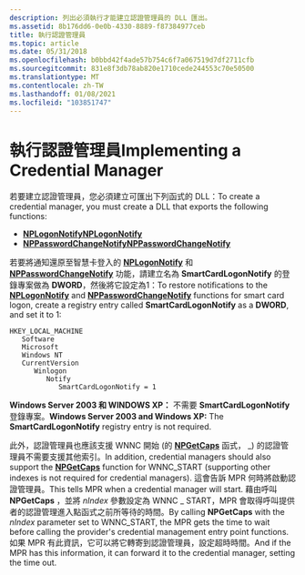 ```yaml
---
description: 列出必須執行才能建立認證管理員的 DLL 匯出。
ms.assetid: 8b176dd6-0e0b-4330-8889-f87384977ceb
title: 執行認證管理員
ms.topic: article
ms.date: 05/31/2018
ms.openlocfilehash: b0bbd42f4ade57b754c6f7a067519d7df2711cfb
ms.sourcegitcommit: 831e8f3db78ab820e1710cede244553c70e50500
ms.translationtype: MT
ms.contentlocale: zh-TW
ms.lasthandoff: 01/08/2021
ms.locfileid: "103851747"
---
```

# <a name="implementing-a-credential-manager"></a><span data-ttu-id="3af48-103">執行認證管理員</span><span class="sxs-lookup"><span data-stu-id="3af48-103">Implementing a Credential Manager</span></span>

<span data-ttu-id="3af48-104">若要建立認證管理員，您必須建立可匯出下列函式的 DLL：</span><span class="sxs-lookup"><span data-stu-id="3af48-104">To create a credential manager, you must create a DLL that exports the following functions:</span></span>

-   [<span data-ttu-id="3af48-105">**NPLogonNotify**</span><span class="sxs-lookup"><span data-stu-id="3af48-105">**NPLogonNotify**</span></span>](/windows/desktop/api/Npapi/nf-npapi-nplogonnotify)
-   [<span data-ttu-id="3af48-106">**NPPasswordChangeNotify**</span><span class="sxs-lookup"><span data-stu-id="3af48-106">**NPPasswordChangeNotify**</span></span>](/windows/desktop/api/Npapi/nf-npapi-nppasswordchangenotify)

<span data-ttu-id="3af48-107">若要將通知還原至智慧卡登入的 [**NPLogonNotify**](/windows/desktop/api/Npapi/nf-npapi-nplogonnotify) 和 [**NPPasswordChangeNotify**](/windows/desktop/api/Npapi/nf-npapi-nppasswordchangenotify) 功能，請建立名為 **SmartCardLogonNotify** 的登錄專案做為 **DWORD**，然後將它設定為1：</span><span class="sxs-lookup"><span data-stu-id="3af48-107">To restore notifications to the [**NPLogonNotify**](/windows/desktop/api/Npapi/nf-npapi-nplogonnotify) and [**NPPasswordChangeNotify**](/windows/desktop/api/Npapi/nf-npapi-nppasswordchangenotify) functions for smart card logon, create a registry entry called **SmartCardLogonNotify** as a **DWORD**, and set it to 1:</span></span>

```
HKEY_LOCAL_MACHINE
   Software
   Microsoft
   Windows NT
   CurrentVersion
      Winlogon
         Notify
            SmartCardLogonNotify = 1
```

<span data-ttu-id="3af48-108">**Windows Server 2003 和 WINDOWS XP：** 不需要 **SmartCardLogonNotify** 登錄專案。</span><span class="sxs-lookup"><span data-stu-id="3af48-108">**Windows Server 2003 and Windows XP:** The **SmartCardLogonNotify** registry entry is not required.</span></span>

<span data-ttu-id="3af48-109">此外，認證管理員也應該支援 WNNC 開始 (的 [**NPGetCaps**](/windows/desktop/api/Npapi/nf-npapi-npgetcaps) 函式， \_) 的認證管理員不需要支援其他索引。</span><span class="sxs-lookup"><span data-stu-id="3af48-109">In addition, credential managers should also support the [**NPGetCaps**](/windows/desktop/api/Npapi/nf-npapi-npgetcaps) function for WNNC\_START (supporting other indexes is not required for credential managers).</span></span> <span data-ttu-id="3af48-110">這會告訴 MPR 何時將啟動認證管理員。</span><span class="sxs-lookup"><span data-stu-id="3af48-110">This tells MPR when a credential manager will start.</span></span> <span data-ttu-id="3af48-111">藉由呼叫 **NPGetCaps** ，並將 *nIndex* 參數設定為 WNNC \_ START，MPR 會取得呼叫提供者的認證管理進入點函式之前所等待的時間。</span><span class="sxs-lookup"><span data-stu-id="3af48-111">By calling **NPGetCaps** with the *nIndex* parameter set to WNNC\_START, the MPR gets the time to wait before calling the provider's credential management entry point functions.</span></span> <span data-ttu-id="3af48-112">如果 MPR 有此資訊，它可以將它轉寄到認證管理員，設定超時時間。</span><span class="sxs-lookup"><span data-stu-id="3af48-112">And if the MPR has this information, it can forward it to the credential manager, setting the time out.</span></span>

 

 



